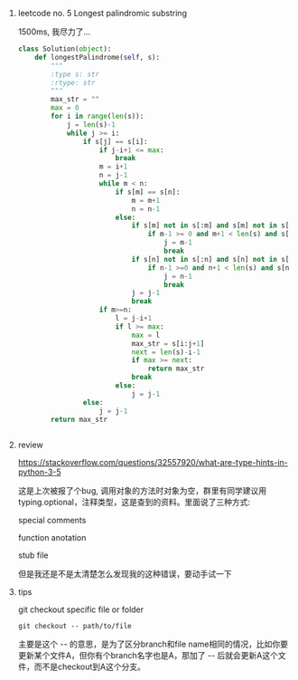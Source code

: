 1. leetcode no. 5 Longest palindromic substring

   1500ms, 我尽力了...

   ```python
   class Solution(object):
       def longestPalindrome(self, s):
           """
           :type s: str
           :rtype: str
           """
           max_str = ""
           max = 0
           for i in range(len(s)):
               j = len(s)-1
               while j >= i:
                   if s[j] == s[i]:
                       if j-i+1 <= max:
                           break
                       m = i+1
                       n = j-1
                       while m < n:
                           if s[m] == s[n]:
                               m = m+1
                               n = n-1
                           else:
                               if s[m] not in s[:m] and s[m] not in s[m+1:]:
                                   if m-1 >= 0 and m+1 < len(s) and s[m-1] != s[m+1]:
                                       j = m-1
                                       break
                               if s[n] not in s[:n] and s[n] not in s[n+1]:
                                   if n-1 >=0 and n+1 < len(s) and s[n-1] != s[n+1]:
                                       j = n-1
                                       break
                               j = j-1
                               break
                       if m>=n:
                           l = j-i+1
                           if l >= max:
                               max = l
                               max_str = s[i:j+1]
                               next = len(s)-i-1
                               if max >= next:
                                   return max_str
                               break
                           else:
                               j = j-1
                   else:
                       j = j-1
           return max_str
                   
   ```

2. review

   https://stackoverflow.com/questions/32557920/what-are-type-hints-in-python-3-5

   这是上次被报了个bug, 调用对象的方法时对象为空，群里有同学建议用typing.optional，注释类型，这是查到的资料。里面说了三种方式:

   special comments

   function anotation

   stub file

   但是我还是不是太清楚怎么发现我的这种错误，要动手试一下

3. tips

   git checkout specific file or folder

   ```
   git checkout -- path/to/file
   ```

   主要是这个 -- 的意思，是为了区分branch和file name相同的情况，比如你要更新某个文件A，但你有个branch名字也是A，那加了 -- 后就会更新A这个文件，而不是checkout到A这个分支。

